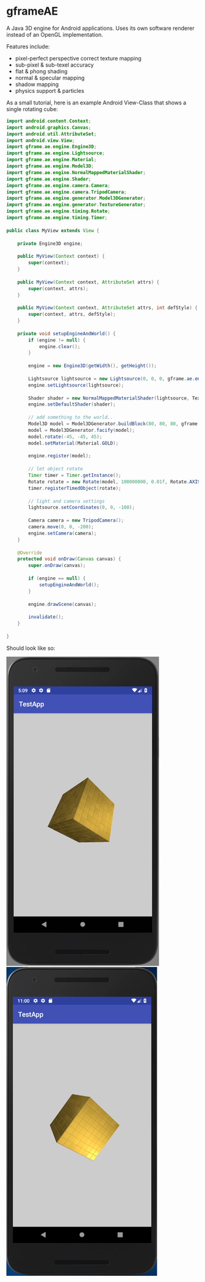 # gframeAE
A Java 3D engine for Android applications. Uses its own software renderer instead of an OpenGL implementation.

Features include:
 - pixel-perfect perspective correct texture mapping
 - sub-pixel & sub-texel accuracy
 - flat & phong shading
 - normal & specular mapping
 - shadow mapping
 - physics support & particles



As a small tutorial, here is an example Android View-Class that shows a single rotating cube:

```java
import android.content.Context;
import android.graphics.Canvas;
import android.util.AttributeSet;
import android.view.View;
import gframe.ae.engine.Engine3D;
import gframe.ae.engine.Lightsource;
import gframe.ae.engine.Material;
import gframe.ae.engine.Model3D;
import gframe.ae.engine.NormalMappedMaterialShader;
import gframe.ae.engine.Shader;
import gframe.ae.engine.camera.Camera;
import gframe.ae.engine.camera.TripodCamera;
import gframe.ae.engine.generator.Model3DGenerator;
import gframe.ae.engine.generator.TextureGenerator;
import gframe.ae.engine.timing.Rotate;
import gframe.ae.engine.timing.Timer;

public class MyView extends View {

    private Engine3D engine;

    public MyView(Context context) {
        super(context);
    }

    public MyView(Context context, AttributeSet attrs) {
        super(context, attrs);
    }

    public MyView(Context context, AttributeSet attrs, int defStyle) {
        super(context, attrs, defStyle);
    }

    private void setupEngineAndWorld() {
        if (engine != null) {
            engine.clear();
        }

        engine = new Engine3D(getWidth(), getHeight());

        Lightsource lightsource = new Lightsource(0, 0, 0, gframe.ae.engine.Color.white, Lightsource.MAX_INTENSITY);
        engine.setLightsource(lightsource);

        Shader shader = new NormalMappedMaterialShader(lightsource, TextureGenerator.generateTileTextureNormalMap(256, 256, 32));
        engine.setDefaultShader(shader);

        // add something to the world..
        Model3D model = Model3DGenerator.buildBlock(80, 80, 80, gframe.ae.engine.Color.white);
        model = Model3DGenerator.facify(model);
        model.rotate(-45, -45, 45);  
        model.setMaterial(Material.GOLD);
        
        engine.register(model);

        // let object rotate
        Timer timer = Timer.getInstance();
        Rotate rotate = new Rotate(model, 100000000, 0.01f, Rotate.AXIS_Z);
        timer.registerTimedObject(rotate);

        // light and camera settings
        lightsource.setCoordinates(0, 0, -100);

        Camera camera = new TripodCamera();
        camera.move(0, 0, -200);
        engine.setCamera(camera);
    }

    @Override
    protected void onDraw(Canvas canvas) {
        super.onDraw(canvas);

        if (engine == null) {
            setupEngineAndWorld();
        }

        engine.drawScene(canvas);

        invalidate();
    }

}
```

Should look like so:

![alt text](https://github.com/conradplake/gframeAE/blob/master/TestApp_Screenshot.png "Test application screenshot") ![alt text](https://github.com/conradplake/gframeAE/blob/master/TestApp_Screenshot2.png "Test application screenshot")
